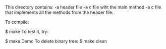 This directory contains:
-a header file 
-a c file wiht the main method
-a c file that implements all the methods from the header file.

To compile:

$ make
To test it, try:

$ make Demo
To delete binary tree:
$ make clean

